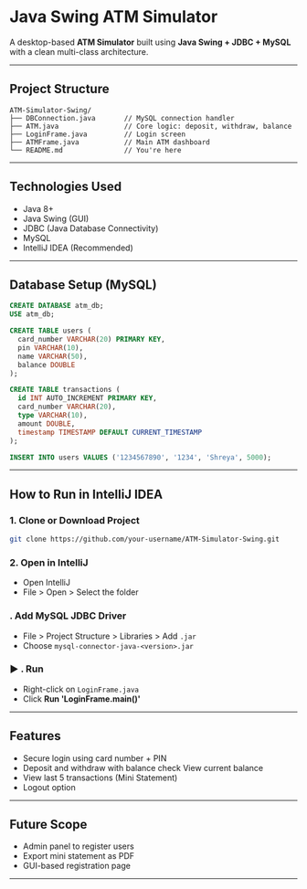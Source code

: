 #  Java Swing ATM Simulator

A desktop-based **ATM Simulator** built using **Java Swing + JDBC + MySQL** with a clean multi-class architecture. 

---

##  Project Structure

```
ATM-Simulator-Swing/
├── DBConnection.java       // MySQL connection handler
├── ATM.java                // Core logic: deposit, withdraw, balance
├── LoginFrame.java         // Login screen
├── ATMFrame.java           // Main ATM dashboard
└── README.md               // You're here
```

---

##  Technologies Used

* Java 8+
* Java Swing (GUI)
* JDBC (Java Database Connectivity)
* MySQL
* IntelliJ IDEA (Recommended)

---

## Database Setup (MySQL)

```sql
CREATE DATABASE atm_db;
USE atm_db;

CREATE TABLE users (
  card_number VARCHAR(20) PRIMARY KEY,
  pin VARCHAR(10),
  name VARCHAR(50),
  balance DOUBLE
);

CREATE TABLE transactions (
  id INT AUTO_INCREMENT PRIMARY KEY,
  card_number VARCHAR(20),
  type VARCHAR(10),
  amount DOUBLE,
  timestamp TIMESTAMP DEFAULT CURRENT_TIMESTAMP
);

INSERT INTO users VALUES ('1234567890', '1234', 'Shreya', 5000);
```

---

##  How to Run in IntelliJ IDEA

###  1. Clone or Download Project

```bash
git clone https://github.com/your-username/ATM-Simulator-Swing.git
```

###  2. Open in IntelliJ

* Open IntelliJ
* File > Open > Select the folder

###  . Add MySQL JDBC Driver

* File > Project Structure > Libraries > Add `.jar`
* Choose `mysql-connector-java-<version>.jar`

### ▶ . Run

* Right-click on `LoginFrame.java`
* Click **Run 'LoginFrame.main()'**

---

##  Features

*  Secure login using card number + PIN
*  Deposit and withdraw with balance check
   View current balance
*  View last 5 transactions (Mini Statement)
*  Logout option

---

##  Future Scope

* Admin panel to register users
* Export mini statement as PDF
* GUI-based registration page

---



